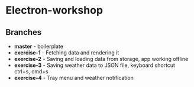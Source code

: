 # Electron-workshop

## Branches
- **master** - boilerplate
- **exercise-1** - Fetching data and rendering it
- **exercise-2** - Saving and loading data from storage, app working offline
- **exercise-3** - Saving weather data to JSON file, keyboard shortcut ctrl+s, cmd+s
- **exercise-4** - Tray menu and weather notification
